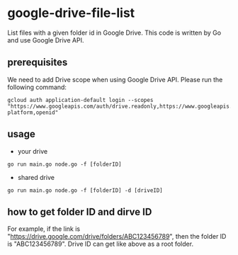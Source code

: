 # google-drive-file-list
List files with a given folder id in Google Drive. This code is written by Go and use Google Drive API.

## prerequisites

We need to add Drive scope when using Google Drive API. Please run the following command:

```
gcloud auth application-default login --scopes "https://www.googleapis.com/auth/drive.readonly,https://www.googleapis.com/auth/userinfo.email,https://www.googleapis.com/auth/cloud-platform,openid"
```

## usage
- your drive

```
go run main.go node.go -f [folderID]
```

- shared drive

```
go run main.go node.go -f [folderID] -d [driveID]
```

## how to get folder ID and dirve ID

For example, if the link is "https://drive.google.com/drive/folders/ABC123456789", then the folder ID is "ABC123456789".
Drive ID can get like above as a root folder.
